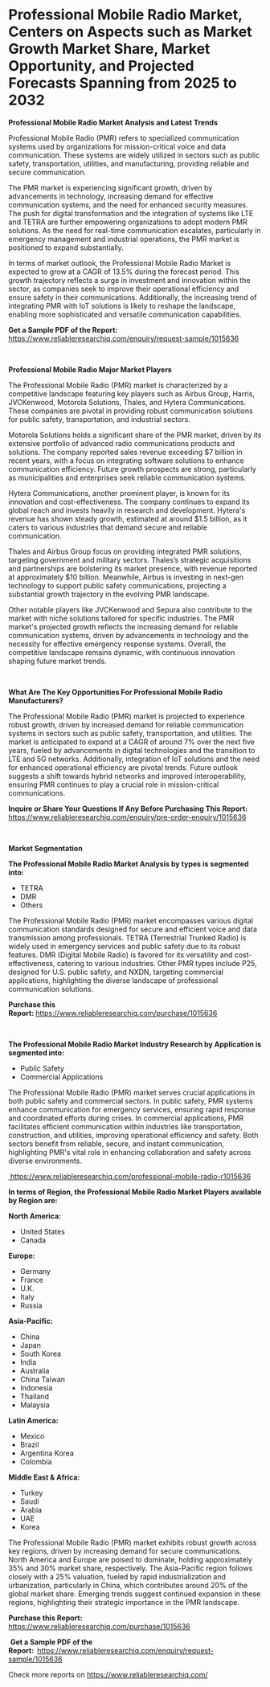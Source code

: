 <p><h1>Professional Mobile Radio Market, Centers on Aspects such as Market Growth Market Share, Market Opportunity, and Projected Forecasts Spanning from 2025 to 2032</h1></p><p><strong>Professional Mobile Radio Market Analysis and Latest Trends</strong></p>
<p><p>Professional Mobile Radio (PMR) refers to specialized communication systems used by organizations for mission-critical voice and data communication. These systems are widely utilized in sectors such as public safety, transportation, utilities, and manufacturing, providing reliable and secure communication.</p><p>The PMR market is experiencing significant growth, driven by advancements in technology, increasing demand for effective communication systems, and the need for enhanced security measures. The push for digital transformation and the integration of systems like LTE and TETRA are further empowering organizations to adopt modern PMR solutions. As the need for real-time communication escalates, particularly in emergency management and industrial operations, the PMR market is positioned to expand substantially.</p><p>In terms of market outlook, the Professional Mobile Radio Market is expected to grow at a CAGR of 13.5% during the forecast period. This growth trajectory reflects a surge in investment and innovation within the sector, as companies seek to improve their operational efficiency and ensure safety in their communications. Additionally, the increasing trend of integrating PMR with IoT solutions is likely to reshape the landscape, enabling more sophisticated and versatile communication capabilities.</p></p>
<p><strong>Get a Sample PDF of the Report:&nbsp;</strong> <a href="https://www.reliableresearchiq.com/enquiry/request-sample/1015636?utm_campaign=3202&utm_medium=2&utm_source=Github&utm_content=ia&utm_term=08042025&utm_id=professional-mobile-radio">https://www.reliableresearchiq.com/enquiry/request-sample/1015636</a></p>
<p>&nbsp;</p>
<p><strong>Professional Mobile Radio Major Market Players</strong></p>
<p><p>The Professional Mobile Radio (PMR) market is characterized by a competitive landscape featuring key players such as Airbus Group, Harris, JVCKenwood, Motorola Solutions, Thales, and Hytera Communications. These companies are pivotal in providing robust communication solutions for public safety, transportation, and industrial sectors.</p><p>Motorola Solutions holds a significant share of the PMR market, driven by its extensive portfolio of advanced radio communications products and solutions. The company reported sales revenue exceeding $7 billion in recent years, with a focus on integrating software solutions to enhance communication efficiency. Future growth prospects are strong, particularly as municipalities and enterprises seek reliable communication systems.</p><p>Hytera Communications, another prominent player, is known for its innovation and cost-effectiveness. The company continues to expand its global reach and invests heavily in research and development. Hytera's revenue has shown steady growth, estimated at around $1.5 billion, as it caters to various industries that demand secure and reliable communication.</p><p>Thales and Airbus Group focus on providing integrated PMR solutions, targeting government and military sectors. Thales’s strategic acquisitions and partnerships are bolstering its market presence, with revenue reported at approximately $10 billion. Meanwhile, Airbus is investing in next-gen technology to support public safety communications, projecting a substantial growth trajectory in the evolving PMR landscape.</p><p>Other notable players like JVCKenwood and Sepura also contribute to the market with niche solutions tailored for specific industries. The PMR market's projected growth reflects the increasing demand for reliable communication systems, driven by advancements in technology and the necessity for effective emergency response systems. Overall, the competitive landscape remains dynamic, with continuous innovation shaping future market trends.</p></p>
<p>&nbsp;</p>
<p><strong>What Are The Key Opportunities For Professional Mobile Radio Manufacturers?</strong></p>
<p><p>The Professional Mobile Radio (PMR) market is projected to experience robust growth, driven by increased demand for reliable communication systems in sectors such as public safety, transportation, and utilities. The market is anticipated to expand at a CAGR of around 7% over the next five years, fueled by advancements in digital technologies and the transition to LTE and 5G networks. Additionally, integration of IoT solutions and the need for enhanced operational efficiency are pivotal trends. Future outlook suggests a shift towards hybrid networks and improved interoperability, ensuring PMR continues to play a crucial role in mission-critical communications.</p></p>
<p><strong>Inquire or Share Your Questions If Any Before Purchasing This Report:</strong> <a href="https://www.reliableresearchiq.com/enquiry/pre-order-enquiry/1015636?utm_campaign=3202&utm_medium=2&utm_source=Github&utm_content=ia&utm_term=08042025&utm_id=professional-mobile-radio">https://www.reliableresearchiq.com/enquiry/pre-order-enquiry/1015636</a></p>
<p>&nbsp;</p>
<p><strong>Market Segmentation</strong></p>
<p><strong>The Professional Mobile Radio Market Analysis by types is segmented into:</strong></p>
<p><ul><li>TETRA</li><li>DMR</li><li>Others</li></ul></p>
<p><p>The Professional Mobile Radio (PMR) market encompasses various digital communication standards designed for secure and efficient voice and data transmission among professionals. TETRA (Terrestrial Trunked Radio) is widely used in emergency services and public safety due to its robust features. DMR (Digital Mobile Radio) is favored for its versatility and cost-effectiveness, catering to various industries. Other PMR types include P25, designed for U.S. public safety, and NXDN, targeting commercial applications, highlighting the diverse landscape of professional communication solutions.</p></p>
<p><strong>Purchase this Report:&nbsp;</strong><a href="https://www.reliableresearchiq.com/purchase/1015636?utm_campaign=3202&utm_medium=2&utm_source=Github&utm_content=ia&utm_term=08042025&utm_id=professional-mobile-radio">https://www.reliableresearchiq.com/purchase/1015636</a></p>
<p>&nbsp;</p>
<p><strong>The Professional Mobile Radio Market Industry Research by Application is segmented into:</strong></p>
<p><ul><li>Public Safety</li><li>Commercial Applications</li></ul></p>
<p><p>The Professional Mobile Radio (PMR) market serves crucial applications in both public safety and commercial sectors. In public safety, PMR systems enhance communication for emergency services, ensuring rapid response and coordinated efforts during crises. In commercial applications, PMR facilitates efficient communication within industries like transportation, construction, and utilities, improving operational efficiency and safety. Both sectors benefit from reliable, secure, and instant communication, highlighting PMR's vital role in enhancing collaboration and safety across diverse environments.</p></p>
<p><a href="https://www.reliableresearchiq.com/professional-mobile-radio-r1015636?utm_campaign=3202&utm_medium=2&utm_source=Github&utm_content=ia&utm_term=08042025&utm_id=professional-mobile-radio">&nbsp;https://www.reliableresearchiq.com/professional-mobile-radio-r1015636</a></p>
<p><strong>In terms of Region, the Professional Mobile Radio Market Players available by Region are:</strong></p>
<p>
    <p> <strong> North America: </strong>
        <ul>
            <li>United States</li>
            <li>Canada</li>
        </ul>
        </p> 
    <p> <strong> Europe: </strong>
        <ul>
            <li>Germany</li>
            <li>France</li>
            <li>U.K.</li>
            <li>Italy</li>
            <li>Russia</li>
        </ul>
        </p> 
    <p> <strong> Asia-Pacific: </strong>
        <ul>
            <li>China</li>
            <li>Japan</li>
            <li>South Korea</li>
            <li>India</li>
            <li>Australia</li>
            <li>China Taiwan</li>
            <li>Indonesia</li>
            <li>Thailand</li>
            <li>Malaysia</li>
        </ul>
        </p> 
    <p> <strong> Latin America: </strong>
        <ul>
            <li>Mexico</li>
            <li>Brazil</li>
            <li>Argentina Korea</li>
            <li>Colombia</li>
        </ul>
        </p> 
    <p> <strong> Middle East & Africa: </strong>
        <ul>
            <li>Turkey</li>
            <li>Saudi</li>
            <li>Arabia</li>
            <li>UAE</li>
            <li>Korea</li>
        </ul>
    </p>
    </p>
<p><p>The Professional Mobile Radio (PMR) market exhibits robust growth across key regions, driven by increasing demand for secure communications. North America and Europe are poised to dominate, holding approximately 35% and 30% market share, respectively. The Asia-Pacific region follows closely with a 25% valuation, fueled by rapid industrialization and urbanization, particularly in China, which contributes around 20% of the global market share. Emerging trends suggest continued expansion in these regions, highlighting their strategic importance in the PMR landscape.</p></p>
<p><strong>Purchase this Report: </strong><a href="https://www.reliableresearchiq.com/purchase/1015636?utm_campaign=3202&utm_medium=2&utm_source=Github&utm_content=ia&utm_term=08042025&utm_id=professional-mobile-radio">https://www.reliableresearchiq.com/purchase/1015636</a></p>
<p>&nbsp;<strong>Get a Sample PDF of the Report:&nbsp;&nbsp;</strong><a href="https://www.reliableresearchiq.com/enquiry/request-sample/1015636?utm_campaign=3202&utm_medium=2&utm_source=Github&utm_content=ia&utm_term=08042025&utm_id=professional-mobile-radio">https://www.reliableresearchiq.com/enquiry/request-sample/1015636</a></p>
<p><strong></strong></p>
<p>Check more reports on <a href="https://www.reliableresearchiq.com/?utm_campaign=3202&utm_medium=2&utm_source=Github&utm_content=ia&utm_term=08042025&utm_id=professional-mobile-radio">https://www.reliableresearchiq.com/</a></p>